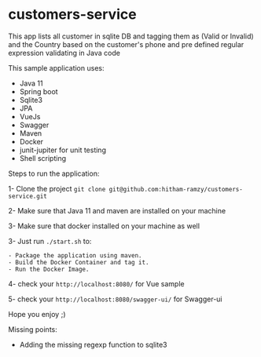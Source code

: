 # customers-service

This app lists all customer in sqlite DB and tagging them as (Valid or Invalid) and the Country based on the customer's phone and pre defined regular expression validating in Java code 

This sample application uses:

- Java 11
- Spring boot
- Sqlite3
- JPA
- VueJs
- Swagger
- Maven
- Docker
- junit-jupiter for unit testing
- Shell scripting


Steps to run the application:

1- Clone the project `git clone git@github.com:hitham-ramzy/customers-service.git`

2- Make sure that Java 11 and maven are installed on your machine

3- Make sure that docker installed on your machine as well

3- Just run `./start.sh` to:

    - Package the application using maven.
    - Build the Docker Container and tag it.
    - Run the Docker Image.
    
4- check your `http://localhost:8080/` for Vue sample

5- check your `http://localhost:8080/swagger-ui/` for Swagger-ui

Hope you enjoy ;)

Missing points:

- Adding the missing regexp function to sqlite3
